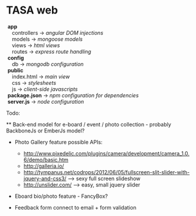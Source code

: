 TASA web
=======

&nbsp;**app**  
&nbsp;&nbsp;&nbsp;&nbsp;controllers   -> *angular DOM injections*  
&nbsp;&nbsp;&nbsp;&nbsp;models        -> *mongoose models*  
&nbsp;&nbsp;&nbsp;&nbsp;views         -> *html views*  
&nbsp;&nbsp;&nbsp;&nbsp;routes        -> *express route handling*  
&nbsp;**config**  
&nbsp;&nbsp;&nbsp;&nbsp;db            -> *mongodb configuration*  
&nbsp;**public**  
&nbsp;&nbsp;&nbsp;&nbsp;index.html    -> *main view*  
&nbsp;&nbsp;&nbsp;&nbsp;css           -> *stylesheets*  
&nbsp;&nbsp;&nbsp;&nbsp;js            -> *client-side javascripts*  
&nbsp;**package.json**      -> *npm configuration for dependencies*  
&nbsp;**server.js**         -> *node configuration*  


Todo:

** Back-end model for e-board / event / photo collection - probably BackboneJs or EmberJs model?
* Photo Gallery feature
  possible APIs:
  - http://www.pixedelic.com/plugins/camera/development/camera_1.0.6/demo/basic.htm
  - http://galleria.io/
  - http://tympanus.net/codrops/2012/06/05/fullscreen-slit-slider-with-jquery-and-css3/ --> sexy full screen slideshow
  - http://unslider.com/ --> easy, small jquery slider


* Eboard bio/photo feature - FancyBox?
* Feedback form connect to email + form validation
